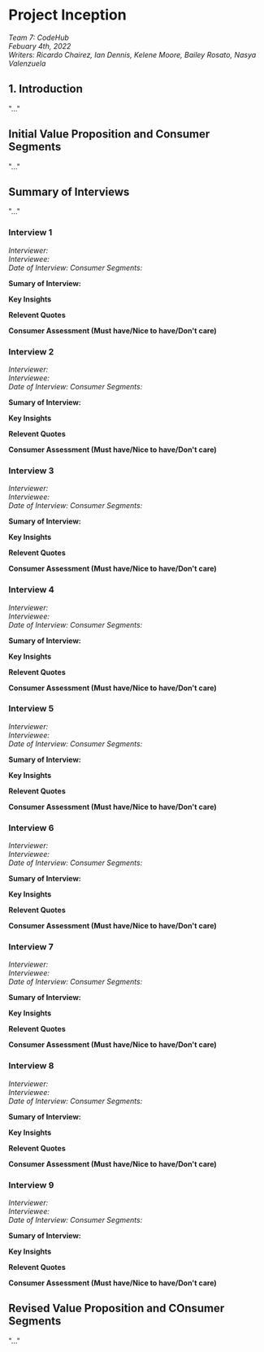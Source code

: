 # Project Inception 

_Team 7: CodeHub\
Febuary 4th, 2022\
Writers: Ricardo Chairez, Ian Dennis, Kelene Moore, Bailey Rosato, Nasya Valenzuela_

## 1. Introduction
"..."

## Initial Value Proposition and Consumer Segments
"..."
## Summary of Interviews
"..."

### Interview 1
_Interviewer:\
Interviewee:\
Date of Interview:
Consumer Segments:_

**Sumary of Interview:**

**Key Insights**

**Relevent Quotes**

**Consumer Assessment (Must have/Nice to have/Don't care)**


### Interview 2
_Interviewer:\
Interviewee:\
Date of Interview:
Consumer Segments:_

**Sumary of Interview:**

**Key Insights**

**Relevent Quotes**

**Consumer Assessment (Must have/Nice to have/Don't care)**


### Interview 3
_Interviewer:\
Interviewee:\
Date of Interview:
Consumer Segments:_

**Sumary of Interview:**

**Key Insights**

**Relevent Quotes**

**Consumer Assessment (Must have/Nice to have/Don't care)**


### Interview 4
_Interviewer:\
Interviewee:\
Date of Interview:
Consumer Segments:_

**Sumary of Interview:**

**Key Insights**

**Relevent Quotes**

**Consumer Assessment (Must have/Nice to have/Don't care)**


### Interview 5
_Interviewer:\
Interviewee:\
Date of Interview:
Consumer Segments:_

**Sumary of Interview:**

**Key Insights**

**Relevent Quotes**

**Consumer Assessment (Must have/Nice to have/Don't care)**


### Interview 6
_Interviewer:\
Interviewee:\
Date of Interview:
Consumer Segments:_

**Sumary of Interview:**

**Key Insights**

**Relevent Quotes**

**Consumer Assessment (Must have/Nice to have/Don't care)**


### Interview 7
_Interviewer:\
Interviewee:\
Date of Interview:
Consumer Segments:_

**Sumary of Interview:**

**Key Insights**

**Relevent Quotes**

**Consumer Assessment (Must have/Nice to have/Don't care)**


### Interview 8
_Interviewer:\
Interviewee:\
Date of Interview:
Consumer Segments:_

**Sumary of Interview:**

**Key Insights**

**Relevent Quotes**

**Consumer Assessment (Must have/Nice to have/Don't care)**


### Interview 9
_Interviewer:\
Interviewee:\
Date of Interview:
Consumer Segments:_

**Sumary of Interview:**

**Key Insights**

**Relevent Quotes**

**Consumer Assessment (Must have/Nice to have/Don't care)**

## Revised Value Proposition and COnsumer Segments
"..."
